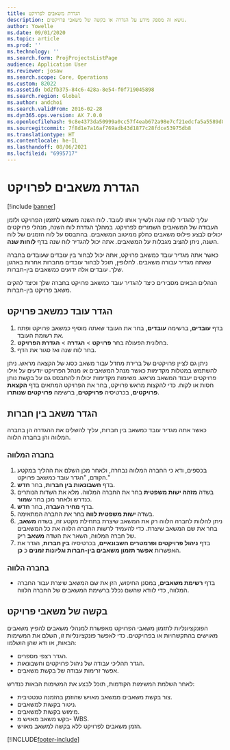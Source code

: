 ```yaml
---
title: הגדרת משאבים לפרויקט
description: נושא זה מספק מידע על הגדרה או בקשה של משאבי פרויקטים.
author: Yowelle
ms.date: 09/01/2020
ms.topic: article
ms.prod: ''
ms.technology: ''
ms.search.form: ProjProjectsListPage
audience: Application User
ms.reviewer: josaw
ms.search.scope: Core, Operations
ms.custom: 82022
ms.assetid: bd2fb375-84c6-428a-8e54-f0f719045898
ms.search.region: Global
ms.author: andchoi
ms.search.validFrom: 2016-02-28
ms.dyn365.ops.version: AX 7.0.0
ms.openlocfilehash: 9c8e4373da50999a0cc57f4eab672a98e7cf21edcfa5a5589d87691603a777de
ms.sourcegitcommit: 7f8d1e7a16af769adb43d1877c28fdce53975db8
ms.translationtype: HT
ms.contentlocale: he-IL
ms.lasthandoff: 08/06/2021
ms.locfileid: "6995717"
---
```

# <a name="set-up-project-resources"></a>הגדרת משאבים לפרויקט

[!include [banner](../includes/banner.md)]

עליך להגדיר לוח שנה ולשייך אותו לעובד. לוח השנה משמש לתזמון הפרויקט ולזמן העבודה של המשאבים השמורים לפרויקט. במהלך הגדרת לוח השנה, מנהלי פרויקטים יכולים לבצע פילוס משאבים כחלק ממיטוב המשאבים. בהתבסס על לוח הזמנים של לוח השנה, ניתן להציב מגבלות על המשאבים. אתה יכול להגדיר לוח שנה בדף **לוחות שנה**.

כאשר אתה מגדיר עובד כמשאב פרויקט, אתה יכול לבחור בין עובדים שעובדים בחברה שאתה מגדיר עבורה משאבים. לחלופין, תוכל לבחור עובדים מחברות אחרות בארגון שלך. עובדים אלה ידועים כמשאבים בין-חברות.

הנהלים הבאים מסבירים כיצד להגדיר עובד כמשאב פרויקט בחברה שלך וכיצד להקים משאב פרויקט בין-חברות.

## <a name="set-up-a-worker-as-a-project-resource"></a>הגדר עובד כמשאב פרויקט

1. בדף **עובדים**, ברשימה **עובדים**, בחר את העובד שאתה מוסיף כמשאב פרויקט ופתח את רשומת העובד.
2. בחלונית הפעולה בחר **פרויקט** &gt; **הגדרה** &gt; **הגדרת הפרויקט**.
3. בחר לוח שנה ואז סגור את הדף.

ניתן גם לציין פרויקטים של ברירת מחדל עבור משאב כסוג של הקצאה מראש. ניתן להשתמש במטלות מקדימות כאשר מנהל המשאבים או מנהל הפרויקט יודעים על אילו פרויקטים יעבוד המשאב מראש. משימות מקדימות יכולות להתבסס גם על בקשת נותן חסות או לקוח. כדי להקצות מראש פרויקט, בחר את הפרויקט המתאים בדף **הקצאת פרויקטים**, בכרטיסיה **פרויקטים**, ברשימה **פרויקטים שנותרו**.

## <a name="set-up-an-intercompany-resource"></a>הגדר משאב בין חברות

כאשר אתה מגדיר עובד כמשאב בין חברות, עליך להשלים את ההגדרה הן בחברה המלווה והן בחברה הלווה.

### <a name="in-the-lending-company"></a>בחברה המלווה

1. בכספים, ודא כי החברה המלווה נבחרה, ולאחר מכן השלם את ההליך במקטע הקודם, "הגדר עובד כמשאב פרויקט."
2. בדף **חשבונאות בין חברות**, בחר **חדש**.
3. בשדה **מזהה ישות משפטית** בחר את החברה המלווה. מלא את השדות הנותרים כנדרש ולאחר מכן בחר **שמור**.
4. בדף **מחיר העברה**, בחר **חדש**.
5. בשדה **ישות משפטית לווה** בחר את החברה המתאימה.
6. ניתן להלוות לחברה הלווה רק את המשאב שיצרת בתחילת מקטע זה, בשדה **משאב**, בחר את שם המשאב שיצרת. כדי להעמיד לרשות החברה הלווה את כל המשאבים של חברה המלווה, השאר את השדה **משאב** ריק.
7. בדף **ניהול פרויקטים ופרמטרים חשבונאיים**, בכרטיסיה **בין חברות**, הגדר את האפשרות **אפשר תזמון משאבים בין-חברות וגליונות זמנים** כ **כן**.

### <a name="in-the-borrowing-company"></a>בחברה הלווה

- בדף **רשימת משאבים**, במסנן החיפוש, הזן את שם המשאב שיצרת עבור החברה המלווה, כדי לוודא שהשם נכלל ברשימת המשאבים של החברה הלווה.

## <a name="request-project-resources"></a>בקשה של משאבי פרויקט
הפונקציונליות לתזמון משאבי הפרויקט מאפשרת למנהלי משאבים להפיץ משאבים מאוישים בהתקשרויות או בפרויקטים. כדי לאפשר פונקציונליות זו, השלם את המשימות הבאות, או ודא שהן הושלמו:

- הגדר רצפי מספרים.
- הגדר תהליכי עבודה של ניהול פרויקטים וחשבונאות.
- אפשר זרימות עבודה של בקשת משאבים.

לאחר השלמת המשימות הקודמות, תוכל לבצע את המשימות הבאות כנדרש:

- צור בקשת משאבים ממשאב מאויש שהוזמן בהזמנה טנטטיבית.
- ניטור בקשות למשאבים.
- מימוש בקשות למשאבים.
- בקש משאב מאויש מ- WBS.
- הזמן משאבים לפרויקט ללא בקשה למשאב מאויש.


[!INCLUDE[footer-include](../includes/footer-banner.md)]